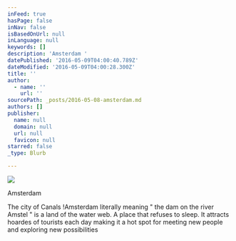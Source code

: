 ```yaml
---
inFeed: true
hasPage: false
inNav: false
isBasedOnUrl: null
inLanguage: null
keywords: []
description: 'Amsterdam '
datePublished: '2016-05-09T04:00:40.789Z'
dateModified: '2016-05-09T04:00:28.300Z'
title: ''
author:
  - name: ''
    url: ''
sourcePath: _posts/2016-05-08-amsterdam.md
authors: []
publisher:
  name: null
  domain: null
  url: null
  favicon: null
starred: false
_type: Blurb

---
```

![](https://the-grid-user-content.s3-us-west-2.amazonaws.com/669e2a96-e883-4e70-b782-dc1d1eb0f066.jpg)

Amsterdam 

The city of Canals !Amsterdam literally meaning " the dam on the river Amstel " is a land of the water web. A place that refuses to sleep. It attracts hoardes of tourists each day making it a hot spot for meeting new people and exploring new possibilities